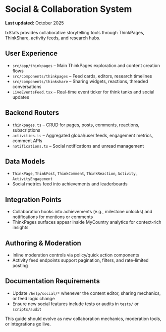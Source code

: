 # Social & Collaboration System

**Last updated:** October 2025

IxStats provides collaborative storytelling tools through ThinkPages, ThinkShare, activity feeds, and research hubs.

## User Experience
- `src/app/thinkpages` – Main ThinkPages exploration and content creation flows
- `src/components/thinkpages` – Feed cards, editors, research timelines
- `src/components/thinkshare` – Sharing widgets, reactions, threaded conversations
- `LiveEventsFeed.tsx` – Real-time event ticker for think tanks and social updates

## Backend Routers
- `thinkpages.ts` – CRUD for pages, posts, comments, reactions, subscriptions
- `activities.ts` – Aggregated global/user feeds, engagement metrics, comment APIs
- `notifications.ts` – Social notifications and unread management

## Data Models
- `ThinkPage`, `ThinkPost`, `ThinkComment`, `ThinkReaction`, `Activity`, `ActivityEngagement`
- Social metrics feed into achievements and leaderboards

## Integration Points
- Collaboration hooks into achievements (e.g., milestone unlocks) and notifications for mentions or comments
- ThinkPages surfaces appear inside MyCountry analytics for context-rich insights

## Authoring & Moderation
- Inline moderation controls via policy/quick action components
- Activity feed endpoints support pagination, filters, and rate-limited posting

## Documentation Requirements
- Update `/help/social/*` whenever the content editor, sharing mechanics, or feed logic change
- Ensure new social features include tests or audits in `tests/` or `scripts/audit`

This guide should evolve as new collaboration mechanics, moderation tools, or integrations go live.
